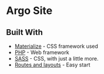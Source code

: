 # Argo Site

## Built With

* [Materialize](https://materializecss.com) - CSS framework used
* [PHP](https://php.net) - Web framework
* [SASS](https://sass-lang.com) - CSS, with just a little more.
* [Routes and layouts](https://github.com/Netfloex/Simple-PHP-Site) - Easy start
